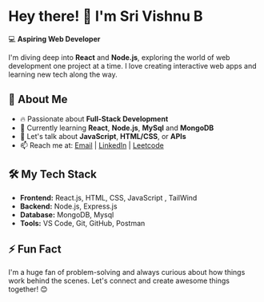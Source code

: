 # Hey there! 👋 I'm Sri Vishnu B

💻 **Aspiring Web Developer**

I'm diving deep into **React** and **Node.js**, exploring the world of web development one project at a time. I love creating interactive web apps and learning new tech along the way.

## 🚀 About Me

- 🔥 Passionate about **Full-Stack Development**
- 🌱 Currently learning **React**, **Node.js**, **MySql** and **MongoDB**
- 💬 Let's talk about **JavaScript**, **HTML/CSS**, or **APIs**
- 📫 Reach me at: [Email](mailto\:srivishnubsv@gmail.com) | [LinkedIn](https://www.linkedin.com/in/srivishnubsv/) | [Leetcode](https://leetcode.com/srivishnubsv05)

## 🛠️ My Tech Stack

- **Frontend:** React.js, HTML, CSS, JavaScript , TailWind
- **Backend:** Node.js, Express.js
- **Database:** MongoDB, Mysql
- **Tools:** VS Code, Git, GitHub, Postman

## ⚡ Fun Fact

I'm a huge fan of problem-solving and always curious about how things work behind the scenes. Let's connect and create awesome things together! 😊

